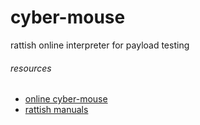 # cyber-mouse
rattish online interpreter for payload testing


###### resources
- [online cyber-mouse](http://sarverott.com/tools/cyber-mouse/)
- [rattish manuals](https://github.com/Sarverott/rattish-manuals)
